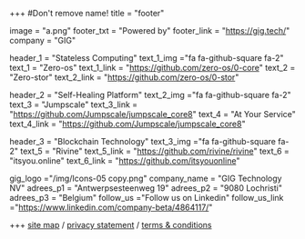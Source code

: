 +++
#Don't remove name!
title = "footer"

image = "a.png"
footer_txt = "Powered by"
footer_link = "https://gig.tech/"
company = "GIG"

header_1    = "Stateless Computing"
text_1_img  ="fa fa-github-square fa-2"
text_1      = "Zero-os"
text_1_link = "https://github.com/zero-os/0-core"
text_2      = "Zero-stor"
text_2_link = "https://github.com/zero-os/0-stor"

header_2    = "Self-Healing Platform"
text_2_img  ="fa fa-github-square fa-2"
text_3      = "Jumpscale"
text_3_link = "https://github.com/Jumpscale/jumpscale_core8"
text_4      = "At Your Service"
text_4_link = "https://github.com/Jumpscale/jumpscale_core8"

header_3    = "Blockchain Technology"
text_3_img  ="fa fa-github-square fa-2"
text_5      = "Rivine"
text_5_link = "https://github.com/rivine/rivine"
text_6      = "itsyou.online"
text_6_link = "https://github.com/itsyouonline"

gig_logo    ="/img/Icons-05 copy.png"
company_name = "GIG Technology NV"
adrees_p1 = "Antwerpsesteenweg 19"
adrees_p2 = "9080 Lochristi"
adrees_p3 = "Belgium"
follow_us ="Follow us on Linkedin"
follow_us_link ="https://www.linkedin.com/company-beta/4864117/"

+++
[site map](#) / [privacy statement](/privacy-policy) / [terms & conditions](#)
